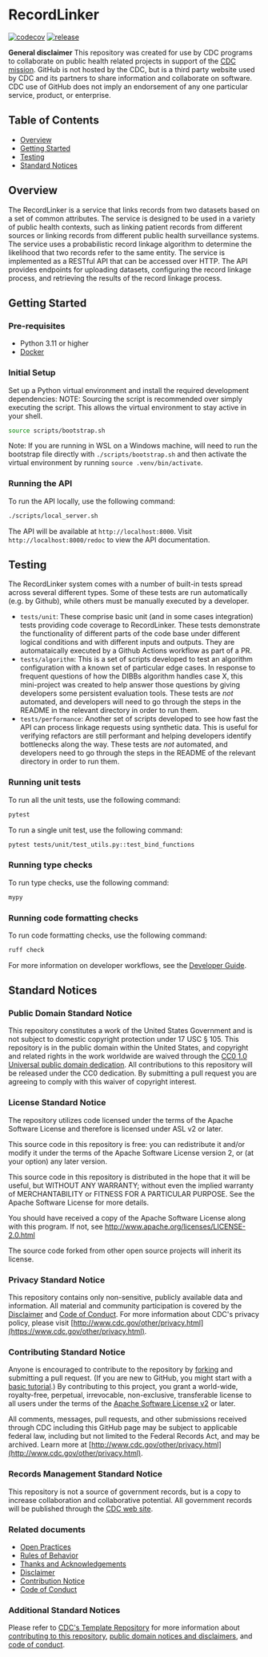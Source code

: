 # RecordLinker

[![codecov](https://codecov.io/github/CDCgov/RecordLinker/graph/badge.svg?token=V0FH691B9B)](https://codecov.io/github/CDCgov/RecordLinker)
[![release](https://img.shields.io/github/v/release/cdcgov/RecordLinker)](https://github.com/CDCgov/RecordLinker/releases)

**General disclaimer** This repository was created for use by CDC programs to collaborate on public health related projects in support of the [CDC mission](https://www.cdc.gov/about/organization/mission.htm). GitHub is not hosted by the CDC, but is a third party website used by CDC and its partners to share information and collaborate on software. CDC use of GitHub does not imply an endorsement of any one particular service, product, or enterprise.

## Table of Contents

- [Overview](#overview)
- [Getting Started](#getting-started)
- [Testing](#testing)
- [Standard Notices](#standard-notices)

## Overview

The RecordLinker is a service that links records from two datasets based on a set of common attributes. The service is designed to be used in a variety of public health contexts, such as linking patient records from different sources or linking records from different public health surveillance systems. The service uses a probabilistic record linkage algorithm to determine the likelihood that two records refer to the same entity. The service is implemented as a RESTful API that can be accessed over HTTP. The API provides endpoints for uploading datasets, configuring the record linkage process, and retrieving the results of the record linkage process.

## Getting Started

### Pre-requisites

- Python 3.11 or higher
- [Docker](https://docs.docker.com/get-docker/)

### Initial Setup

Set up a Python virtual environment and install the required development dependencies:
NOTE: Sourcing the script is recommended over simply executing the script. This allows
the virtual environment to stay active in your shell.

```bash
source scripts/bootstrap.sh
```

Note: If you are running in WSL on a Windows machine, will need to run the bootstrap file directly with `./scripts/bootstrap.sh` and then activate the virtual environment by running `source .venv/bin/activate`.

### Running the API

To run the API locally, use the following command:

```bash
./scripts/local_server.sh
```

The API will be available at `http://localhost:8000`. Visit `http://localhost:8000/redoc` to view the API documentation.

## Testing

The RecordLinker system comes with a number of built-in tests spread across several different types. Some of these tests are run automatically (e.g. by Github), while others must be manually executed by a developer.

- `tests/unit`: These comprise basic unit (and in some cases integration) tests providing code coverage to RecordLinker. These tests demonstrate the functionality of different parts of the code base under different logical conditions and with different inputs and outputs. They are automataically executed by a Github Actions workflow as part of a PR.
- `tests/algorithm`: This is a set of scripts developed to test an algorithm configuration with a known set of particular edge cases. In response to frequent questions of how the DIBBs algorithm handles case X, this mini-project was created to help answer those questions by giving developers some persistent evaluation tools. These tests are _not_ automated, and developers will need to go through the steps in the README in the relevant directory in order to run them.
- `tests/performance`: Another set of scripts developed to see how fast the API can process linkage requests using synthetic data. This is useful for verifying refactors are still performant and helping developers identify bottlenecks along the way. These tests are _not_ automated, and developers need to go through the steps in the README of the relevant directory in order to run them.

### Running unit tests

To run all the unit tests, use the following command:

```bash
pytest
```

To run a single unit test, use the following command:

```bash
pytest tests/unit/test_utils.py::test_bind_functions
```

### Running type checks

To run type checks, use the following command:

```bash
mypy
```

### Running code formatting checks

To run code formatting checks, use the following command:

```bash
ruff check
```

For more information on developer workflows, see the [Developer Guide](docs/developer_guide.md).

## Standard Notices

### Public Domain Standard Notice

This repository constitutes a work of the United States Government and is not
subject to domestic copyright protection under 17 USC § 105. This repository is in
the public domain within the United States, and copyright and related rights in
the work worldwide are waived through the [CC0 1.0 Universal public domain dedication](https://creativecommons.org/publicdomain/zero/1.0/).
All contributions to this repository will be released under the CC0 dedication. By
submitting a pull request you are agreeing to comply with this waiver of
copyright interest.

### License Standard Notice

The repository utilizes code licensed under the terms of the Apache Software
License and therefore is licensed under ASL v2 or later.

This source code in this repository is free: you can redistribute it and/or modify it under
the terms of the Apache Software License version 2, or (at your option) any
later version.

This source code in this repository is distributed in the hope that it will be useful, but WITHOUT ANY
WARRANTY; without even the implied warranty of MERCHANTABILITY or FITNESS FOR A
PARTICULAR PURPOSE. See the Apache Software License for more details.

You should have received a copy of the Apache Software License along with this
program. If not, see http://www.apache.org/licenses/LICENSE-2.0.html

The source code forked from other open source projects will inherit its license.

### Privacy Standard Notice

This repository contains only non-sensitive, publicly available data and
information. All material and community participation is covered by the
[Disclaimer](DISCLAIMER.md)
and [Code of Conduct](CODE_OF_CONDUCT.md).
For more information about CDC's privacy policy, please visit [http://www.cdc.gov/other/privacy.html](https://www.cdc.gov/other/privacy.html).

### Contributing Standard Notice

Anyone is encouraged to contribute to the repository by [forking](https://help.github.com/articles/fork-a-repo)
and submitting a pull request. (If you are new to GitHub, you might start with a
[basic tutorial](https://help.github.com/articles/set-up-git).) By contributing
to this project, you grant a world-wide, royalty-free, perpetual, irrevocable,
non-exclusive, transferable license to all users under the terms of the
[Apache Software License v2](http://www.apache.org/licenses/LICENSE-2.0.html) or
later.

All comments, messages, pull requests, and other submissions received through
CDC including this GitHub page may be subject to applicable federal law, including but not limited to the Federal Records Act, and may be archived. Learn more at [http://www.cdc.gov/other/privacy.html](http://www.cdc.gov/other/privacy.html).

### Records Management Standard Notice

This repository is not a source of government records, but is a copy to increase
collaboration and collaborative potential. All government records will be
published through the [CDC web site](http://www.cdc.gov).

### Related documents

- [Open Practices](docs/policies/open_practices.md)
- [Rules of Behavior](docs/policies/rules_of_behavior.md)
- [Thanks and Acknowledgements](doc/policies/thanks.md)
- [Disclaimer](DISCLAIMER.md)
- [Contribution Notice](CONTRIBUTING.md)
- [Code of Conduct](CODE_OF_CONDUCT.md)

### Additional Standard Notices

Please refer to [CDC's Template Repository](https://github.com/CDCgov/template) for more information about [contributing to this repository](https://github.com/CDCgov/template/blob/main/CONTRIBUTING.md), [public domain notices and disclaimers](https://github.com/CDCgov/template/blob/main/DISCLAIMER.md), and [code of conduct](https://github.com/CDCgov/template/blob/main/code-of-conduct.md).
